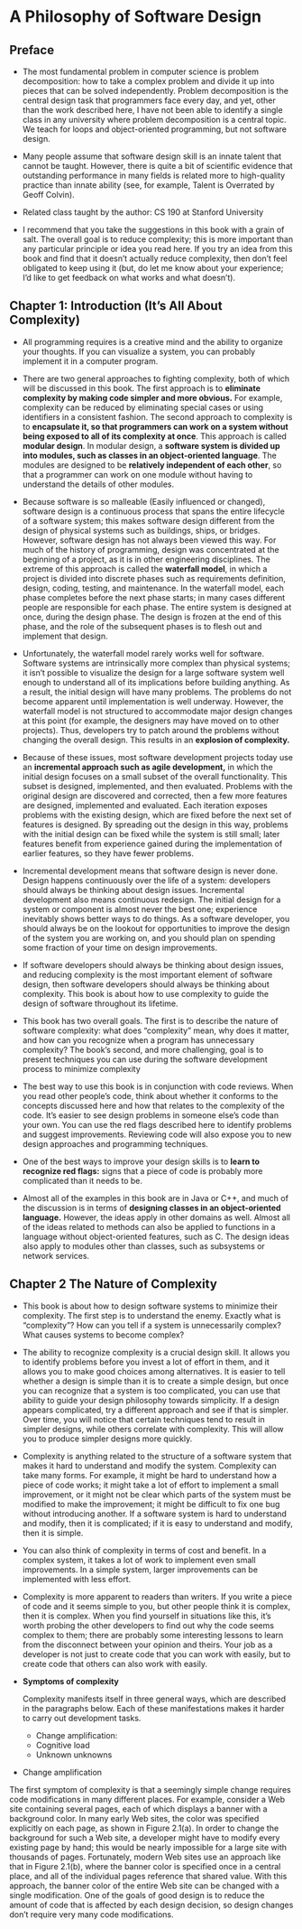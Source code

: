 # A Philosophy of Software Design

## Preface

- The most fundamental problem in computer science is problem
decomposition: how to take a complex problem and divide it up into pieces that
can be solved independently. Problem decomposition is the central design task
that programmers face every day, and yet, other than the work described here, I
have not been able to identify a single class in any university where problem
decomposition is a central topic. We teach for loops and object-oriented
programming, but not software design.

- Many people assume that software design skill is an innate talent that cannot be taught.
However, there is quite a bit of scientific evidence that outstanding performance
in many fields is related more to high-quality practice than innate ability (see, for
example, Talent is Overrated by Geoff Colvin).

- Related class taught by the author: CS 190 at Stanford University

- I recommend that you take the suggestions in this book with a grain of salt.
The overall goal is to reduce complexity; this is more important than any
particular principle or idea you read here. If you try an idea from this book and
find that it doesn’t actually reduce complexity, then don’t feel obligated to keep
using it (but, do let me know about your experience; I’d like to get feedback on
what works and what doesn’t).

## Chapter 1: Introduction (It’s All About Complexity)

- All programming requires
is a creative mind and the ability to organize your thoughts. If you can visualize a
system, you can probably implement it in a computer program.

- There are two general approaches to fighting complexity, both of which will
be discussed in this book. The first approach is to **eliminate complexity by
making code simpler and more obvious.** For example, complexity can be reduced
by eliminating special cases or using identifiers in a consistent fashion.
The second approach to complexity is to **encapsulate it, so that programmers
can work on a system without being exposed to all of its complexity at once**. This
approach is called **modular design**. In modular design, a **software system is
divided up into modules, such as classes in an object-oriented language**. The
modules are designed to be **relatively independent of each other**, so that a
programmer can work on one module without having to understand the details of
other modules.

- Because software is so malleable (Easily influenced or changed), software design is a continuous process
that spans the entire lifecycle of a software system; this makes software design
different from the design of physical systems such as buildings, ships, or bridges.
However, software design has not always been viewed this way. For much of the
history of programming, design was concentrated at the beginning of a project,
as it is in other engineering disciplines. The extreme of this approach is called
the **waterfall model**, in which a project is divided into discrete phases such as
requirements definition, design, coding, testing, and maintenance. In the
waterfall model, each phase completes before the next phase starts; in many
cases different people are responsible for each phase. The entire system is
designed at once, during the design phase. The design is frozen at the end of this
phase, and the role of the subsequent phases is to flesh out and implement that
design.

- Unfortunately, the waterfall model rarely works well for software. Software
systems are intrinsically more complex than physical systems; it isn’t possible to
visualize the design for a large software system well enough to understand all of
its implications before building anything. As a result, the initial design will have
many problems. The problems do not become apparent until implementation is
well underway. However, the waterfall model is not structured to accommodate
major design changes at this point (for example, the designers may have moved
on to other projects). Thus, developers try to patch around the problems without
changing the overall design. This results in an **explosion of complexity.**

- Because of these issues, most software development projects today use an
**incremental approach such as agile development,** in which the initial design
focuses on a small subset of the overall functionality. This subset is designed,
implemented, and then evaluated. Problems with the original design are
discovered and corrected, then a few more features are designed, implemented
and evaluated. Each iteration exposes problems with the existing design, which
are fixed before the next set of features is designed. By spreading out the design
in this way, problems with the initial design can be fixed while the system is still
small; later features benefit from experience gained during the implementation of
earlier features, so they have fewer problems.

- Incremental development means that software design is never done. Design
happens continuously over the life of a system: developers should always be
thinking about design issues. Incremental development also means continuous
redesign. The initial design for a system or component is almost never the best
one; experience inevitably shows better ways to do things. As a software
developer, you should always be on the lookout for opportunities to improve the
design of the system you are working on, and you should plan on spending some
fraction of your time on design improvements.

- If software developers should always be thinking about design issues, and
reducing complexity is the most important element of software design, then
software developers should always be thinking about complexity. This book is
about how to use complexity to guide the design of software throughout its
lifetime.

- This book has two overall goals. The first is to describe the nature of
software complexity: what does “complexity” mean, why does it matter, and how
can you recognize when a program has unnecessary complexity? The book’s
second, and more challenging, goal is to present techniques you can use during
the software development process to minimize complexity

- The best way to use this book is in conjunction with code reviews. When you
read other people’s code, think about whether it conforms to the concepts
discussed here and how that relates to the complexity of the code. It’s easier to
see design problems in someone else’s code than your own. You can use the red
flags described here to identify problems and suggest improvements. Reviewing
code will also expose you to new design approaches and programming
techniques.

- One of the best ways to improve your design skills is to **learn to recognize red
flags:** signs that a piece of code is probably more complicated than it needs to be.

- Almost all of the examples in this book are in Java or C++, and much of the
discussion is in terms of **designing classes in an object-oriented language.**
However, the ideas apply in other domains as well. Almost all of the ideas related
to methods can also be applied to functions in a language without object-oriented
features, such as C. The design ideas also apply to modules other than classes,
such as subsystems or network services.

## Chapter 2 The Nature of Complexity

- This book is about how to design software systems to minimize their complexity.
The first step is to understand the enemy. Exactly what is “complexity”? How
can you tell if a system is unnecessarily complex? What causes systems to
become complex?

- The ability to recognize complexity is a crucial design skill. It allows you to
identify problems before you invest a lot of effort in them, and it allows you to
make good choices among alternatives. It is easier to tell whether a design is
simple than it is to create a simple design, but once you can recognize that a
system is too complicated, you can use that ability to guide your design
philosophy towards simplicity. If a design appears complicated, try a different
approach and see if that is simpler. Over time, you will notice that certain
techniques tend to result in simpler designs, while others correlate with
complexity. This will allow you to produce simpler designs more quickly.

- Complexity is anything related to the structure of a software system that
makes it hard to understand and modify the system. Complexity can take
many forms. For example, it might be hard to understand how a piece of code
works; it might take a lot of effort to implement a small improvement, or it might
not be clear which parts of the system must be modified to make the
improvement; it might be difficult to fix one bug without introducing another. If
a software system is hard to understand and modify, then it is complicated; if it is
easy to understand and modify, then it is simple.

- You can also think of complexity in terms of cost and benefit. In a complex
system, it takes a lot of work to implement even small improvements. In a simple
system, larger improvements can be implemented with less effort.

- Complexity is more apparent to readers than writers. If you write a piece of
code and it seems simple to you, but other people think it is complex, then it is
complex. When you find yourself in situations like this, it’s worth probing the
other developers to find out why the code seems complex to them; there are
probably some interesting lessons to learn from the disconnect between your
opinion and theirs. Your job as a developer is not just to create code that you can
work with easily, but to create code that others can also work with easily.

- **Symptoms of complexity**

  Complexity manifests itself in three general ways, which are described in the
paragraphs below. Each of these manifestations makes it harder to carry out
development tasks.

  - Change amplification:
  - Cognitive load
  - Unknown unknowns

-  Change amplification

The first symptom of complexity is that a seemingly
simple change requires code modifications in many different places. For
example, consider a Web site containing several pages, each of which displays a
banner with a background color. In many early Web sites, the color was specified
explicitly on each page, as shown in Figure 2.1(a). In order to change the
background for such a Web site, a developer might have to modify every existing
page by hand; this would be nearly impossible for a large site with thousands of
pages. Fortunately, modern Web sites use an approach like that in Figure 2.1(b),
where the banner color is specified once in a central place, and all of the
individual pages reference that shared value. With this approach, the banner
color of the entire Web site can be changed with a single modification. One of
the goals of good design is to reduce the amount of code that is affected by each
design decision, so design changes don’t require very many code modifications.

![]()
